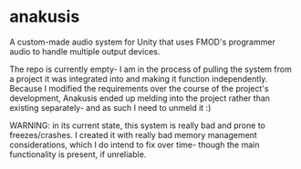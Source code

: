 # anakusis

A custom-made audio system for Unity that uses FMOD's programmer audio to handle multiple output devices.

The repo is currently empty- I am in the process of pulling the system from a project it was integrated into and making it function independently. Because I modified the requirements over the course of the project's development, Anakusis ended up melding into the project rather than existing separately- and as such I need to unmeld it :)

WARNING: in its current state, this system is really bad and prone to freezes/crashes. I created it with really bad memory management considerations, which I do intend to fix over time- though the main functionality is present, if unreliable.
